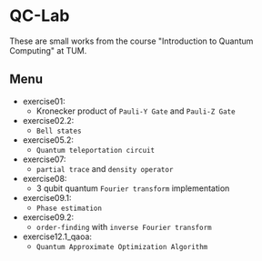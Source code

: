 # QC-Lab

These are small works from the course "Introduction to Quantum Computing" at TUM. 

## Menu
* exercise01: 
	* Kronecker product of `Pauli-Y Gate` and `Pauli-Z Gate`
* exercise02.2: 
	* `Bell states`
* exercise05.2: 
	* `Quantum teleportation circuit`
* exercise07: 
	* `partial trace` and `density operator`
* exercise08: 
	* 3 qubit quantum `Fourier transform` implementation
* exercise09.1: 
	* `Phase estimation`
* exercise09.2: 
	* `order-finding` with `inverse Fourier transform`
* exercise12.1_qaoa: 
	* `Quantum Approximate Optimization Algorithm`
